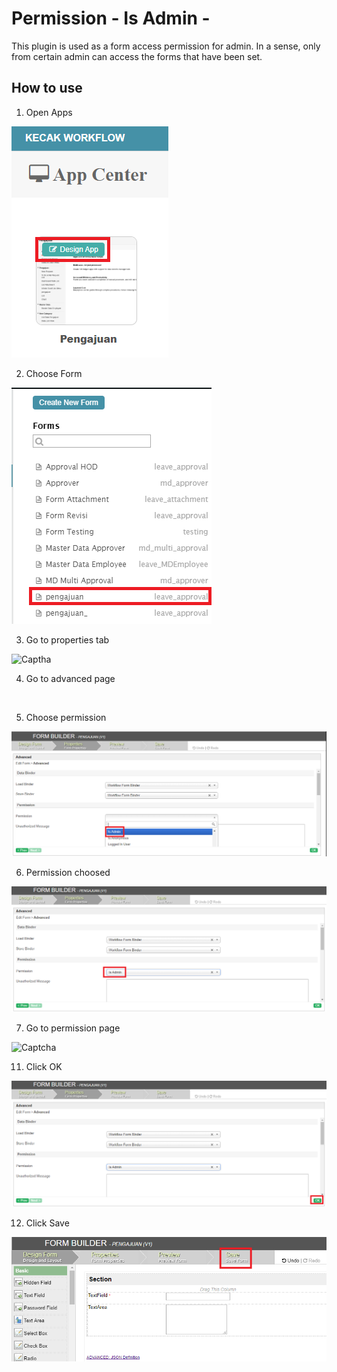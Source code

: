 # Permission - Is Admin - 

This plugin is used as a form access permission for admin. In a sense, only from certain admin can access the forms that have been set.

## How to use

1. Open Apps

<img src="https://raw.githubusercontent.com/kinnara-digital-studio/kecak-workflow/master/docs/assets/permissionIsAdmin_openApps.png" alt="" />


2. Choose Form

<img src="https://raw.githubusercontent.com/kinnara-digital-studio/kecak-workflow/master/docs/assets/permissionIsAdmin_chooseForm.png" alt="" />


3. Go to properties tab

<img src="https://raw.githubusercontent.com/kinnara-digital-studio/kecak-workflow/master/docs/assets/permissionIsAdmin_.png" alt="Captha" />


4. Go to advanced page

<img src="https://raw.githubusercontent.com/kinnara-digital-studio/kecak-workflow/master/docs/assets/permissionIsAdmin_.png" alt="" />


5. Choose permission

<img src="https://raw.githubusercontent.com/kinnara-digital-studio/kecak-workflow/master/docs/assets/permissionIsAdmin_permissionChoose.png" alt="" />


6. Permission choosed

<img src="https://raw.githubusercontent.com/kinnara-digital-studio/kecak-workflow/master/docs/assets/permissionIsAdmin_permissionChoosed.png" alt="" />


7. Go to permission page

<img src="https://raw.githubusercontent.com/kinnara-digital-studio/kecak-workflow/master/docs/assets/permissionIsAdmin_.png" alt="Captcha" />


11. Click OK

<img src="https://raw.githubusercontent.com/kinnara-digital-studio/kecak-workflow/master/docs/assets/permissionIsAdmin_ok.png" alt="Captcha" />


12. Click Save

<img src="https://raw.githubusercontent.com/kinnara-digital-studio/kecak-workflow/master/docs/assets/permissionIsAdmin_save.png" alt="Captcha" />


